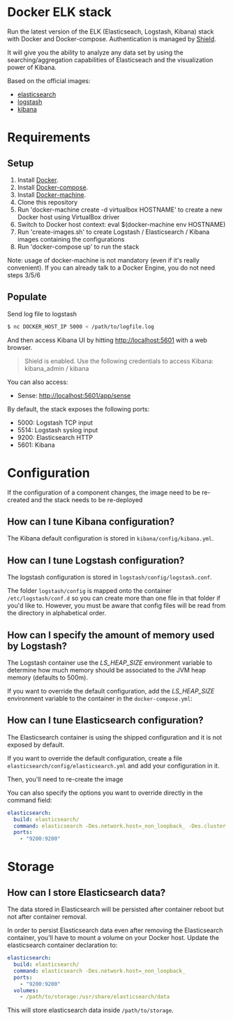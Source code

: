 # Docker ELK stack

Run the latest version of the ELK (Elasticseach, Logstash, Kibana) stack with Docker and Docker-compose. Authentication is managed by [Shield](https://www.elastic.co/products/shield).

It will give you the ability to analyze any data set by using the searching/aggregation capabilities of Elasticseach and the visualization power of Kibana.

Based on the official images:

* [elasticsearch](https://registry.hub.docker.com/_/elasticsearch/)
* [logstash](https://registry.hub.docker.com/_/logstash/)
* [kibana](https://registry.hub.docker.com/_/kibana/)

# Requirements

## Setup

1. Install [Docker](http://docker.io).
2. Install [Docker-compose](http://docs.docker.com/compose/install/).
3. Install [Docker-machine](https://docs.docker.com/machine/install-machine/).
4. Clone this repository
5. Run 'docker-machine create -d virtualbox HOSTNAME' to create a new Docker host using VirtualBox driver
6. Switch to Docker host context: eval $(docker-machine env HOSTNAME)
7. Run 'create-images.sh' to create Logstash / Elasticsearch / Kibana images containing the configurations
8. Run 'docker-compose up' to run the stack

Note: usage of docker-machine is not mandatory (even if it's really convenient). If you can already talk to a Docker Engine, you do not need steps 3/5/6

## Populate

Send log file to logstash

```bash
$ nc DOCKER_HOST_IP 5000 < /path/to/logfile.log
```

And then access Kibana UI by hitting [http://localhost:5601](http://localhost:5601) with a web browser.

> Shield is enabled. Use the following credentials to access Kibana: kibana_admin / kibana

You can also access:
* Sense: [http://localhost:5601/app/sense](http://localhost:5601/app/sense)

By default, the stack exposes the following ports:
* 5000: Logstash TCP input
* 5514: Logstash syslog input
* 9200: Elasticsearch HTTP
* 5601: Kibana

# Configuration

If the configuration of a component changes, the image need to be re-created and the stack needs to be re-deployed

## How can I tune Kibana configuration?

The Kibana default configuration is stored in `kibana/config/kibana.yml`.

## How can I tune Logstash configuration?

The logstash configuration is stored in `logstash/config/logstash.conf`.

The folder `logstash/config` is mapped onto the container `/etc/logstash/conf.d` so you
can create more than one file in that folder if you'd like to. However, you must be aware that config files will be read from the directory in alphabetical order.

## How can I specify the amount of memory used by Logstash?

The Logstash container use the *LS_HEAP_SIZE* environment variable to determine how much memory should be associated to the JVM heap memory (defaults to 500m).

If you want to override the default configuration, add the *LS_HEAP_SIZE* environment variable to the container in the `docker-compose.yml`:

## How can I tune Elasticsearch configuration?

The Elasticsearch container is using the shipped configuration and it is not exposed by default.

If you want to override the default configuration, create a file `elasticsearch/config/elasticsearch.yml` and add your configuration in it.

Then, you'll need to re-create the image

You can also specify the options you want to override directly in the command field:

```yml
elasticsearch:
  build: elasticsearch/
  command: elasticsearch -Des.network.host=_non_loopback_ -Des.cluster.name: my-cluster
  ports:
    - "9200:9200"
```

# Storage

## How can I store Elasticsearch data?

The data stored in Elasticsearch will be persisted after container reboot but not after container removal.

In order to persist Elasticsearch data even after removing the Elasticsearch container, you'll have to mount a volume on your Docker host. Update the elasticsearch container declaration to:

```yml
elasticsearch:
  build: elasticsearch/
  command: elasticsearch -Des.network.host=_non_loopback_
  ports:
    - "9200:9200"
  volumes:
    - /path/to/storage:/usr/share/elasticsearch/data
```

This will store elasticsearch data inside `/path/to/storage`.
